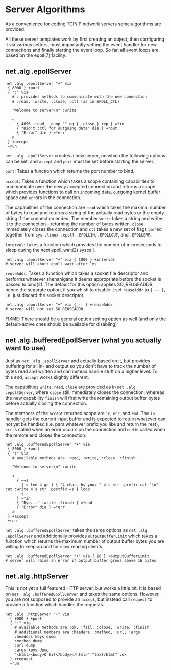 Server Algorithms
=================

As a convenience for coding TCP/IP network servers some algorithms
are provided.

All these server templates work by first creating an object, then
configuring it via various setters, most importantly setting the
event handler for new connections and finally starting the event
loop. So far, all event loops are based on the epoll(7) facility.

net .alg .epollServer
---------------------

    net .alg .epollServer "+" via
     { 8000 } +port
     { ":" via
       # : provides methods to communicate with the new connection
       # :read, :write, :close, :ctl (as in EPOLL_CTL)
    
       "Welcome to server\n" :write
    
       <
         { 4096 :read _ dump "" eq { :close } rep } =*in
         { "Did't :ctl for outgoing data" die } =*out
         { "Error" die } =*err
       >
     } +accept
     +run

`net .alg .epollServer` creates a new server, on which the following options
can be set, and `accept` and `port` must be set before starting the server.

`port`: Takes a function which returns the port number to bind.

`accept`: Takes a function which takes a scope containing capabilities
to communicate over the newly accepted connection and returns a scope
which provides functions to call on `in`coming data, `out`going kernel
buffer space and `err`ors in the connection.

The capabilities of the connection are `read` which takes the maximal number of
bytes to read and returns a string of the actually read bytes or the empty string
if the connection ended. The member `write` takes a string and writes it to the
connection - returning the number of bytes written. `close` immediately closes
the connection and `ctl` takes a new set of flags `bor`'ed together from
`sys .linux .epoll .EPOLLIN`, `.EPOLLOUT`, and `.EPOLLERR`.

`interval`: Takes a function which provides the number of microseconds to sleep
during the next epoll_wait(2) syscall.

    net .alg .epollServer "+" via { 1000 } +interval
    # server will abort epoll_wait after 1ms

`reuseAddr`: Takes a function which takes a socket file descriptor and performs
whatever shenanigans it deems appropriate before the socket is passed to bind(2).
The default for this option applies SO_REUSEADDR, hence the separate option, if you
whish to disable it set `reuseAddr` to `{ -- }`, i.e. just discard the socket descriptor.

    net .alg .epollServer "+" via { -- } +reuseAddr
    # server will not set SO_REUSEADDR

FIXME: There should be a general option setting option as well (and only the default-active
ones should be available for disabling)


net .alg .bufferedEpollServer (what you actually want to use)
-------------------------------------------------------------

Just as `net .alg .epollServer` and actually based on it, but provides buffering for all
in- and output so you don't have to track the number of bytes read and written and can
instead handle stuff on a higher level. To this end, `accept` works slightly different.

The capabilities `write`, `read`, `close` are provided as in `net .alg .epollServer`,
where `close` still immediately closes the connection, whereas the new capability
`finish` will first write the remaining output buffer bytes before actually closing
the connection.

The members of the `accept` returned scope are `in`, `err`, and `end`. The `in`
handler gets the current input buffer and is expected to return whatever can not
yet be handled (i.e. pars whatever prefix you like and return the rest), `err` is
called when an error occurs on the connection and `end` is called when the remote
end closes the connection.

    net .alg .bufferedEpollServer "+" via
     { 8000 } +port
     { ":" via
       # available methods are :read, :write, :close, :finish
    
       "Welcome to server\n" :write
    
       <
         { ==s
           { s len 4 ge } { "4 chars by you: " 4 s str .prefix cat "\n" cat :write 4 s str .postfix =s } loop
           s
         } =*in
         { "Bye..." :write :finish } =*end
         { "Error" die } =*err
       >
     } +accept
     +run

`net .alg .bufferedEpollServer` takes the same options as `net .alg .epollServer`
and additionally provides `outputBufferLimit` which takes a function which
returns the maximum number of output buffer bytes you are willing to keep
around for slow reading clients.

    net .alg .bufferedEpollServer "+" via { 16 } +outputBufferLimit
    # server will raise an error if output buffer grows above 16 bytes


net .alg .httpServer
--------------------

This is not yet a full featured HTTP server, but works a little bit.
It is based on `net .alg .bufferedEpollServer` and takes the same options.
However, you are not supposed to provide an `accept`, but instead
call `request` to provide a function which handles the requests.

    net .alg .httpServer "+" via
      { 8080 } +port
      { ":" via
        # available methods are :ok, :fail, :close, :write, :finish
        # additional members are :headers, :method, :url, :args
        :headers keys dump
        :method dump
        :url dump
        :args keys dump
        "<html><body>O hi!</body></html>" "text/html" :ok
      } +request
      +run
